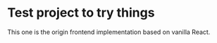 # Test project to try things
This one is the origin frontend implementation based on vanilla React.
